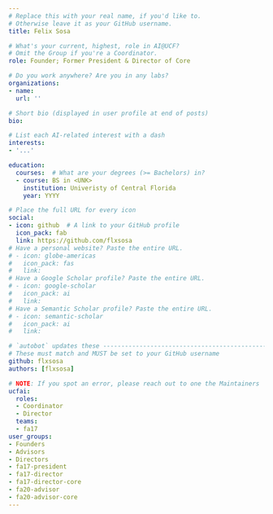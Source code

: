 ```yaml
---
# Replace this with your real name, if you'd like to.
# Otherwise leave it as your GitHub username.
title: Felix Sosa

# What's your current, highest, role in AI@UCF?
# Omit the Group if you're a Coordinator.
role: Founder; Former President & Director of Core

# Do you work anywhere? Are you in any labs?
organizations:
- name:
  url: ''

# Short bio (displayed in user profile at end of posts)
bio:

# List each AI-related interest with a dash
interests:
- '...'

education:
  courses:  # What are your degrees (>= Bachelors) in?
  - course: BS in <UNK>
    institution: Univeristy of Central Florida
    year: YYYY

# Place the full URL for every icon
social:
- icon: github  # A link to your GitHub profile
  icon_pack: fab
  link: https://github.com/flxsosa
# Have a personal website? Paste the entire URL.
# - icon: globe-americas
#   icon_pack: fas
#   link: 
# Have a Google Scholar profile? Paste the entire URL.
# - icon: google-scholar
#   icon_pack: ai
#   link: 
# Have a Semantic Scholar profile? Paste the entire URL.
# - icon: semantic-scholar
#   icon_pack: ai
#   link: 

# `autobot` updates these ----------------------------------------------------
# These must match and MUST be set to your GitHub username
github: flxsosa
authors: [flxsosa]

# NOTE: If you spot an error, please reach out to one the Maintainers
ucfai:
  roles:
  - Coordinator
  - Director
  teams:
  - fa17
user_groups:
- Founders
- Advisors
- Directors
- fa17-president
- fa17-director
- fa17-director-core
- fa20-advisor
- fa20-advisor-core
---
```

